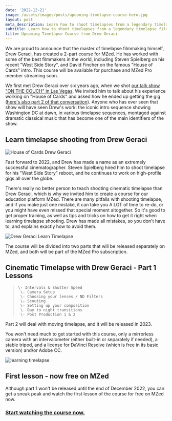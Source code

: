 ```yaml
---
date: '2022-12-21'
image: /assets/images/posts/upcoming-timelapse-course-hero.jpg
layout: post
meta_description: Learn how to shoot timelapses from a legendary timelapse filmmaker
subtitle: Learn how to shoot timelapses from a legendary timelapse filmmaker
title: Upcoming Timelapse Course from Drew Geraci
---
```


We are proud to announce that the master of timelapse filmmaking himself, Drew Geraci, has created a 2-part course for MZed. He has worked with some of the best filmmakers in the world, including Steven Spielberg on his recent "West Side Story", and David Fincher on the famous "House of Cards" intro. This course will be available for purchase and MZed Pro member streaming soon.

 

We first met Drew Geraci over six years ago, when we shot [our talk show "ON THE COUCH" in Las Vegas](https://www.cined.com/on-the-couch-ep-29-part-1-when-david-fincher-calls-you/). We invited him to talk about his experience working on "House of Cards" and asked how he ended up getting the gig ([here's also part 2 of that conversation](https://www.cined.com/on-the-couch-ep-29-part-2-when-david-fincher-calls-you-drew-geraci-claus-andersen-greg-crosby/)). Anyone who has ever seen that show will have seen Drew's work: the iconic intro sequence showing Washington DC at dawn, in various timelapse sequences, montaged against dramatic classical music that has become one of the main identifiers of the show.

## **Learn timelapse shooting from Drew Geraci**

![House of Cards Drew Geraci](https://mzed-cdn1.sfo2.cdn.digitaloceanspaces.com/uploads/news/House-of-cards-intro-Drew-Geraci-MZed-1536x860.jpg)

Fast forward to 2022, and Drew has made a name as an extremely successful cinematographer. Steven Spielberg hired him to shoot timelapse for his "West Side Story" reboot, and he continues to work on high-profile gigs all over the globe.

There's really no better person to teach shooting cinematic timelapse than Drew Geraci, which is why we invited him to create a course for our education platform MZed. There are many pitfalls with shooting timelapse, and if you make just one mistake, it can take you A LOT of time to re-do, or you might have even missed that special moment altogether. So it's good to get proper training, as well as tips and tricks on how to get it right when learning timelapse shooting. Drew has made all mistakes, so you don't have to, and explains exactly how to avoid them. 

![Drew Geraci Learn Timelapse](https://mzed-cdn1.sfo2.cdn.digitaloceanspaces.com/uploads/news/Drew-Geraci-Timelapse-course-3-1536x860.jpg)

The course will be divided into two parts that will be released separately on MZed, and both will be part of the MZed Pro subscription. 

## **Cinematic Timelapse with Drew Geraci - Part 1 Lessons**

>     \- Intervals & Shutter Speed  
>      \- Camera Setup  
>      \- Choosing your lenses / ND Filters  
>      \- Scouting  
>      \- Setting up your composition  
>      \- Day to night transitions  
>      \- Post Production 1 & 2

Part 2 will deal with moving timelapse, and it will be released in 2023.

You won't need much to get started with this course, only a mirrorless camera with an intervalometer (either built-in or separately if needed), a stable tripod, and a license for DaVinci Resolve (which is free in its basic version) and/or Adobe CC.

![learning timelapse](https://mzed-cdn1.sfo2.cdn.digitaloceanspaces.com/uploads/news/Drew-Geraci-Timelapse-course-1-1536x858.jpg)

## **First lesson - now free on MZed**

Although part 1 won't be released until the end of December 2022, you can get a sneak peak and watch the first lesson of the course for free on MZed now.

### [**Start watching the course now.**](https://www.mzed.com/courses/cinematic-timelapse-drew-geraci)
